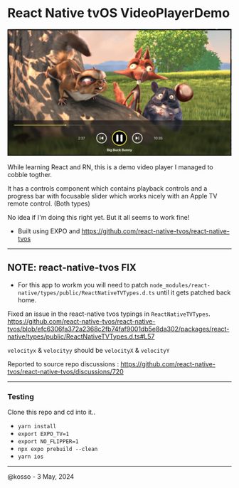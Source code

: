 # React Native tvOS VideoPlayerDemo 

![screenshot](screenshot.png)


While learning React and RN, this is a demo video player I managed to cobble togther. 

It has a controls component which contains playback controls and a progress bar with focusable slider which works nicely with an Apple TV remote control. (Both types)

No idea if I'm doing this right yet. But it all seems to work fine! 

- Built using EXPO and https://github.com/react-native-tvos/react-native-tvos

---------
## NOTE: react-native-tvos FIX

- For this app to workm you will need to patch `node_modules/react-native/types/public/ReactNativeTVTypes.d.ts` until it gets patched back home. 

Fixed an issue in the react-native tvos typings in `ReactNativeTVTypes`. 
https://github.com/react-native-tvos/react-native-tvos/blob/efc6306fa372a2368c2fb74faf9001db5e8da302/packages/react-native/types/public/ReactNativeTVTypes.d.ts#L57

`velocityx` & `velocityy` should be `velocityX` & `velocityY`

Reported to source repo discussions : https://github.com/react-native-tvos/react-native-tvos/discussions/720

---------


### Testing

Clone this repo and cd into it.. 

- `yarn install`
- `export EXPO_TV=1`
- `export NO_FLIPPER=1`
- `npx expo prebuild --clean`
- `yarn ios`


----------------

@kosso - 3 May, 2024